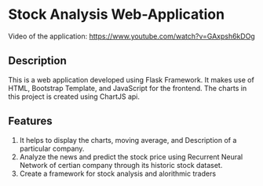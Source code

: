 # Stock Analysis Web-Application
Video of the application: https://www.youtube.com/watch?v=GAxpsh6kDOg

## Description
This is a web application developed using Flask Framework. It makes use of HTML, Bootstrap Template, and JavaScript for the frontend. The charts in this project is created using ChartJS api.

## Features
1) It helps to display the charts, moving average, and Description of a particular company.
2) Analyze the news and predict the stock price using Recurrent Neural Network of certian company through its historic stock dataset.
3) Create a framework for stock analysis and alorithmic traders
